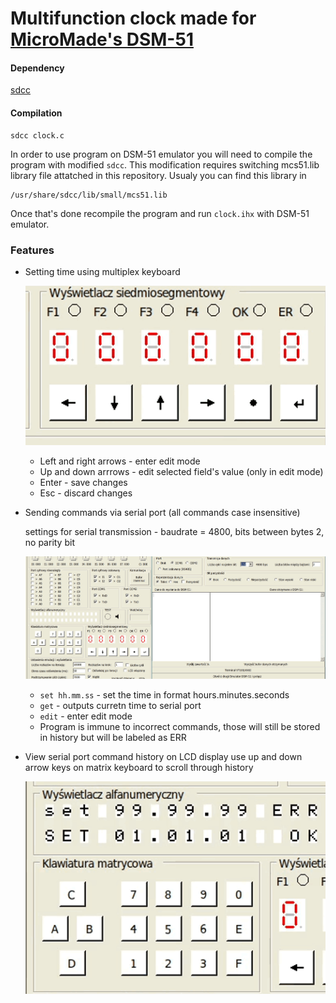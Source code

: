 # Multifunction clock made for [MicroMade's DSM-51](pliki.micromade.pl/pdf/dsm_kk.pdf)
#### Dependency
[sdcc](https://sourceforge.net/projects/sdcc/)
#### Compilation
```
sdcc clock.c
```
In order to use program on DSM-51 emulator you will need to compile the program with modified `sdcc`. 
This modification requires switching mcs51.lib library file attatched in this repository.
Usualy you can find this library in
```
/usr/share/sdcc/lib/small/mcs51.lib
```
Once that's done recompile the program and run `clock.ihx` with DSM-51 emulator.
### Features
- Setting time using multiplex keyboard

  ![mux_keyboard](images/mux.gif?raw=true)
  - Left and right arrows - enter edit mode
  - Up and down arrrows - edit selected field's value (only in edit mode)
  - Enter - save changes
  - Esc - discard changes
- Sending commands via serial port (all commands case insensitive)

   settings for serial transmission - baudrate = 4800, bits between bytes 2, no parity bit
   
   ![commands](images/cmds.gif?raw=true)
  - `set hh.mm.ss` - set the time in format hours.minutes.seconds
  - `get` - outputs curretn time to serial port
  - `edit` - enter edit mode 
  - Program is immune to incorrect commands, those will still be stored in history but will be labeled as ERR
- View serial port command history on LCD display use up and down arrow keys on matrix keyboard to scroll through history

  ![mat_keyboard](images/mat.gif?raw=true)
